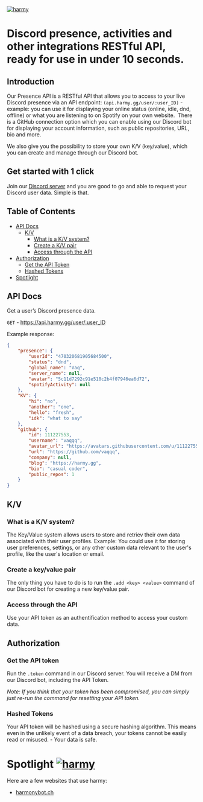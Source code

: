 [![harmy](https://harmy.gg/HarmySVGREADME.svg)](https://harmy.gg/)
# Discord presence, activities and other integrations RESTful API, ready for use in under 10 seconds.

## Introduction
Our Presence API is a RESTful API that allows you to access to your live Discord presence via an API endpoint: `(api.harmy.gg/user/:user_ID)` - example: you can use it for displaying your online status (online, idle, dnd, offline) or what you are listening to on Spotify on your own website.  There is a GitHub connection option which you can enable using our Discord bot for displaying your account information, such as public repositories, URL, bio and more.

We also give you the possibility to store your own K/V (key/value), which you can create and manage through our Discord bot.

## Get started with 1 click
Join our [Discord server](https://discord.gg/asyWxPudkQ) and you are good to go and able to request your Discord user data. Simple is that.

## Table of Contents
- [API Docs](https://github.com/vaqqq/harmy/tree/main?tab=readme-ov-file#api-docs)
    - [K/V](https://github.com/vaqqq/harmy/tree/main?tab=readme-ov-file#kv)
        - [What is a K/V system?](https://github.com/vaqqq/harmy/edit/main/README.md#what-is-a-kv-system)
        - [Create a K/V pair](https://github.com/vaqqq/harmy/edit/main/README.md#create-a-keyvalue-pair)
        - [Access through the API](https://github.com/vaqqq/harmy/edit/main/README.md#access-through-the-api)
- [Authorization](https://github.com/vaqqq/harmy/edit/main/README.md#authorization)
    - [Get the API Token](https://github.com/vaqqq/harmy/edit/main/README.md#get-the-api-token)
    - [Hashed Tokens](https://github.com/vaqqq/harmy/edit/main/README.md#hashed-tokens)
- [Spotlight](https://github.com/vaqqq/harmy/edit/main/README.md#spotlight-)

## API Docs
Get a user’s Discord presence data.

`GET` - https://api.harmy.gg/user/:user_ID

Example response:
```json
{
    "presence": {
        "userId": "470320681905684500",
        "status": "dnd",
        "global_name": "Vaq",
        "server_name": null,
        "avatar": "5c11d7292c91e510c2b4f07946ea6d72",
        "spotifyActivity": null
    },
    "KV": {
        "hi": "no",
        "another": "one",
        "hello": "fresh",
        "idk": "what to say"
    },
    "github": {
        "id": 111227553,
        "username": "vaqqq",
        "avatar_url": "https://avatars.githubusercontent.com/u/111227553?v=4",
        "url": "https://github.com/vaqqq",
        "company": null,
        "blog": "https://harmy.gg",
        "bio": "casual coder",
        "public_repos": 1
    }
}
```

## K/V

### What is a K/V system?
The Key/Value system allows users to store and retriev their own data associated with their user profiles. Example: You could use it for storing user preferences, settings, or any other custom data relevant to the user's profile, like the user's location or email.

### Create a key/value pair
The only thing you have to do is to run the `.add <key> <value>` command of our Discord bot for creating a new key/value pair.

### Access through the API
Use your API token as an authentification method to access your custom data.

## Authorization

### Get the API token
Run the `.token` command in our Discord server. You will receive a DM from our Discord bot, including the API Token.

*Note: If you think that your token has been compromised, you can simply just re-run the command for resetting your API token.*

### Hashed Tokens
Your API token will be hashed using a secure hashing algorithm. This means even in the unlikely event of a data breach, your tokens cannot be easily read or misused. - Your data is safe.

# Spotlight [![harmy](https://harmy.gg/APISVG.svg)](https://harmy.gg/)
Here are a few websites that use harmy:

- [harmonybot.ch](https://harmonybot.ch/home)
